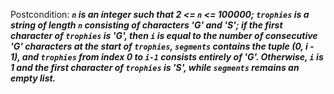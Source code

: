 Postcondition: ***`n` is an integer such that 2 <= `n` <= 100000; `trophies` is a string of length `n` consisting of characters 'G' and 'S'; if the first character of `trophies` is 'G', then `i` is equal to the number of consecutive 'G' characters at the start of `trophies`, `segments` contains the tuple (0, i - 1), and `trophies` from index 0 to `i-1` consists entirely of 'G'. Otherwise, `i` is 1 and the first character of `trophies` is 'S', while `segments` remains an empty list.***